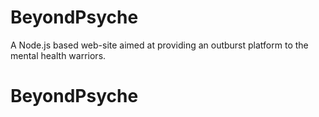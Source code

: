 # BeyondPsyche
A Node.js based web-site aimed at providing an outburst platform to the mental health warriors.
# BeyondPsyche
